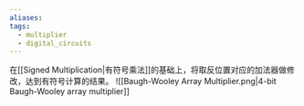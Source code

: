 ```yaml
---
aliases: 
tags:
  - multiplier
  - digital_circuits
---
```

在[[Signed Multiplication|有符号乘法]]的基础上，将取反位置对应的加法器做修改，达到有符号计算的结果。
![[Baugh-Wooley Array Multiplier.png|4-bit Baugh-Wooley array multiplier]]